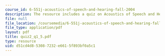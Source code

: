 ```yaml
---
course_id: 6-551j-acoustics-of-speech-and-hearing-fall-2004
description: The resource includes a quiz on Acoustics of Speech and Hearing.
file: null
file_location: /coursemedia/6-551j-acoustics-of-speech-and-hearing-fall-2004/d51cd4d853087232e6615f893bf0a5c1_quiz2_q1_5.pdf
file_type: application/pdf
layout: pdf
title: quiz2_q1_5.pdf
type: resource
uid: d51cd4d8-5308-7232-e661-5f893bf0a5c1
---
```

